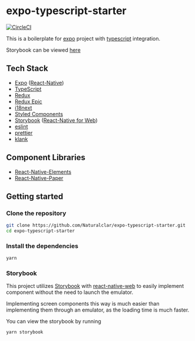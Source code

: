 # expo-typescript-starter

[![CircleCI](https://circleci.com/gh/Naturalclar/expo-typescript-starter.svg?style=shield)](https://circleci.com/gh/Naturalclar/expo-typescript-starter)

This is a boilerplate for [expo]() project with [typescript]() integration.

Storybook can be viewed [here](https://expo-storybook-web-example.naturalclar.now.sh)

## Tech Stack

- [Expo](https://expo.io/) ([React-Native](https://facebook.github.io/react-native/))
- [TypeScript](https://www.typescriptlang.org/)
- [Redux](https://redux.js.org/)
- [Redux Epic](https://redux-observable.js.org/docs/basics/Epics.html)
- [i18next](https://react.i18next.com/)
- [Styled Components](https://www.styled-components.com/)
- [Storybook](https://storybook.js.org/) ([React-Native for Web](https://github.com/necolas/react-native-web))
- [eslint](https://eslint.org/)
- [prettier](https://prettier.io/)
- [klank](https://github.com/Naturalclar/klank)

## Component Libraries

- [React-Native-Elements](https://react-native-training.github.io/react-native-elements/)
- [React-Native-Paper](https://reactnativepaper.com/)

## Getting started

### Clone the repository

```sh
git clone https://github.com/Naturalclar/expo-typescript-starter.git
cd expo-typescript-starter
```

### Install the dependencies

```sh
yarn
```

### Storybook

This project utilizes [Storybook](https://storybook.js.org/) with [react-native-web]() to easily implement component without the need to launch the emulator.

Implementing screen components this way is much easier than implementing them through an emulator, as the loading time is much faster.

You can view the storybook by running

```sh
yarn storybook
```
